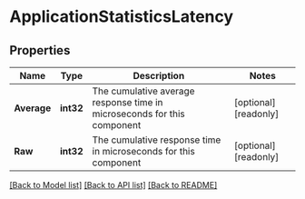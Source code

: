 # ApplicationStatisticsLatency

## Properties

Name | Type | Description | Notes
------------ | ------------- | ------------- | -------------
**Average** | **int32** | The cumulative average response time in microseconds for this component | [optional] [readonly] 
**Raw** | **int32** | The cumulative response time in microseconds for this component | [optional] [readonly] 

[[Back to Model list]](../README.md#documentation-for-models) [[Back to API list]](../README.md#documentation-for-api-endpoints) [[Back to README]](../README.md)


